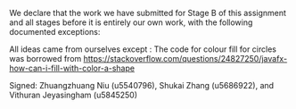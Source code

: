 We declare that the work we have submitted for Stage B of this assignment and all stages before it is entirely our own work, with the following documented exceptions:

All ideas came from ourselves except :
The code for colour fill for circles was borrowed from
https://stackoverflow.com/questions/24827250/javafx-how-can-i-fill-with-color-a-shape

Signed: Zhuangzhuang Niu (u5540796), Shukai Zhang (u5686922), and Vithuran Jeyasingham (u5845250)
